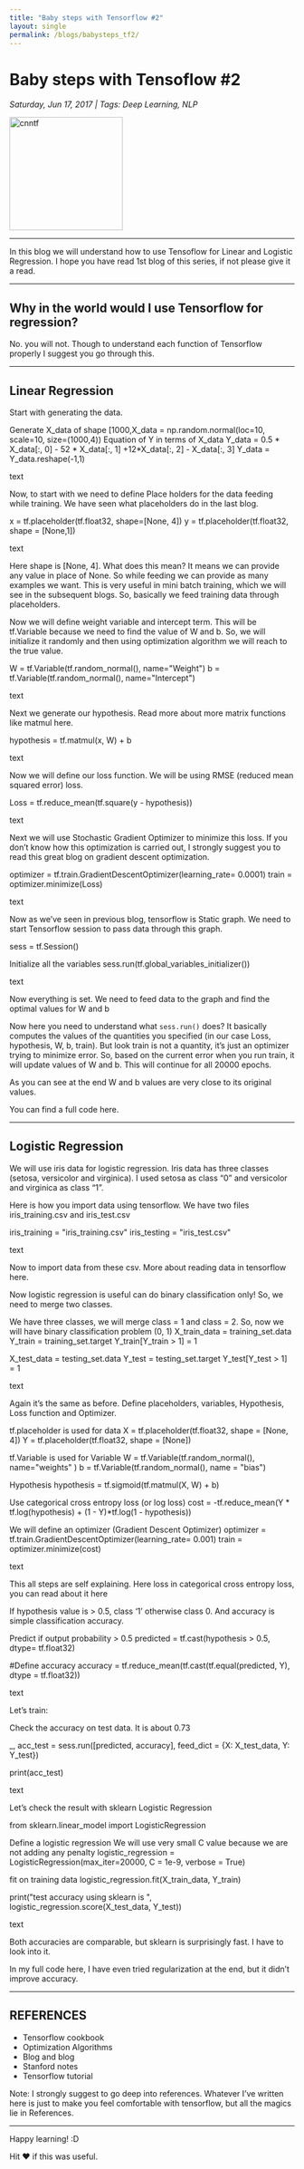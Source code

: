 ```yaml
---
title: "Baby steps with Tensorflow #2"
layout: single
permalink: /blogs/babysteps_tf2/
---
```




# Baby steps with Tensoflow #2

*Saturday, Jun 17, 2017 | Tags: Deep Learning, NLP*

<img src="{{ site.baseurl }}assets/images/blogs/babysteps_with_tf/babysteps_tf1.jpg" width="200" height="200" alt="cnntf">

---

In this blog we will understand how to use Tensoflow for Linear and Logistic Regression. I hope you have read 1st blog of this series, if not please give it a read.

---

## Why in the world would I use Tensorflow for regression?

No. you will not. Though to understand each function of Tensorflow properly I suggest you go through this.

---

## Linear Regression

Start with generating the data.

Generate X_data of shape [1000,X_data = np.random.normal(loc=10, scale=10, size=(1000,4))
Equation of Y in terms of X_data
Y_data = 0.5 * X_data[:, 0] - 52 * X_data[:, 1] +12*X_data[:, 2] - X_data[:, 3]
Y_data = Y_data.reshape(-1,1)

text

Now, to start with we need to define Place holders for the data feeding while training. We have seen what placeholders do in the last blog.

x = tf.placeholder(tf.float32, shape=[None, 4])
y = tf.placeholder(tf.float32, shape = [None,1])

text

Here shape is [None, 4]. What does this mean? It means we can provide any value in place of None. So while feeding we can provide as many examples we want. This is very useful in mini batch training, which we will see in the subsequent blogs. So, basically we feed training data through placeholders.

Now we will define weight variable and intercept term. This will be tf.Variable because we need to find the value of W and b. So, we will initialize it randomly and then using optimization algorithm we will reach to the true value.

W = tf.Variable(tf.random_normal(), name="Weight")
b = tf.Variable(tf.random_normal(), name="Intercept")

text

Next we generate our hypothesis. Read more about more matrix functions like matmul here.

hypothesis = tf.matmul(x, W) + b

text

Now we will define our loss function. We will be using RMSE (reduced mean squared error) loss.

Loss = tf.reduce_mean(tf.square(y - hypothesis))

text

Next we will use Stochastic Gradient Optimizer to minimize this loss. If you don’t know how this optimization is carried out, I strongly suggest you to read this great blog on gradient descent optimization.

optimizer = tf.train.GradientDescentOptimizer(learning_rate= 0.0001)
train = optimizer.minimize(Loss)

text

Now as we’ve seen in previous blog, tensorflow is Static graph. We need to start Tensorflow session to pass data through this graph.

sess = tf.Session()

Initialize all the variables
sess.run(tf.global_variables_initializer())

text

Now everything is set. We need to feed data to the graph and find the optimal values for W and b

Now here you need to understand what `sess.run()` does? It basically computes the values of the quantities you specified (in our case Loss, hypothesis, W, b, train). But look train is not a quantity, it’s just an optimizer trying to minimize error. So, based on the current error when you run train, it will update values of W and b. This will continue for all 20000 epochs.

As you can see at the end W and b values are very close to its original values.

You can find a full code here.

---

## Logistic Regression

We will use iris data for logistic regression. Iris data has three classes (setosa, versicolor and virginica). I used setosa as class “0” and versicolor and virginica as class “1”.

Here is how you import data using tensorflow. We have two files iris_training.csv and iris_test.csv

iris_training = "iris_training.csv"
iris_testing = "iris_test.csv"

text

Now to import data from these csv. More about reading data in tensorflow here.

Now logistic regression is useful can do binary classification only! So, we need to merge two classes.

We have three classes, we will merge class = 1 and class = 2.
So, now we will have binary classification problem (0, 1)
X_train_data = training_set.data
Y_train = training_set.target
Y_train[Y_train > 1] = 1

X_test_data = testing_set.data
Y_test = testing_set.target
Y_test[Y_test > 1] = 1

text

Again it’s the same as before. Define placeholders, variables, Hypothesis, Loss function and Optimizer.

tf.placeholder is used for data
X = tf.placeholder(tf.float32, shape = [None, 4])
Y = tf.placeholder(tf.float32, shape = [None])

tf.Variable is used for Variable
W = tf.Variable(tf.random_normal(), name="weights" )
b = tf.Variable(tf.random_normal(), name = "bias")

Hypothesis
hypothesis = tf.sigmoid(tf.matmul(X, W) + b)

Use categorical cross entropy loss (or log loss)
cost = -tf.reduce_mean(Y * tf.log(hypothesis) + (1 - Y)*tf.log(1 - hypothesis))

We will define an optimizer (Gradient Descent Optimizer)
optimizer = tf.train.GradientDescentOptimizer(learning_rate= 0.001)
train = optimizer.minimize(cost)

text

This all steps are self explaining. Here loss in categorical cross entropy loss, you can read about it here

If hypothesis value is > 0.5, class ‘1’ otherwise class 0. And accuracy is simple classification accuracy.

Predict if output probability > 0.5
predicted = tf.cast(hypothesis > 0.5, dtype= tf.float32)

#Define accuracy
accuracy = tf.reduce_mean(tf.cast(tf.equal(predicted, Y), dtype = tf.float32))

text

Let’s train:

Check the accuracy on test data. It is about 0.73

_, acc_test = sess.run([predicted, accuracy], feed_dict = {X: X_test_data, Y: Y_test})

print(acc_test)

text

Let’s check the result with sklearn Logistic Regression

from sklearn.linear_model import LogisticRegression

Define a logistic regression
We will use very small C value because we are not adding any penalty
logistic_regression = LogisticRegression(max_iter=20000, C = 1e-9, verbose = True)

fit on training data
logistic_regression.fit(X_train_data, Y_train)

print("test accuracy using sklearn is ", logistic_regression.score(X_test_data, Y_test))

text

Both accuracies are comparable, but sklearn is surprisingly fast. I have to look into it.

In my full code here, I have even tried regularization at the end, but it didn’t improve accuracy.

---

## REFERENCES

- Tensorflow cookbook
- Optimization Algorithms
- Blog and blog
- Stanford notes
- Tensorflow tutorial

Note: I strongly suggest to go deep into references. Whatever I’ve written here is just to make you feel comfortable with tensorflow, but all the magics lie in References.

---

Happy learning! :D

Hit ❤ if this was useful.
